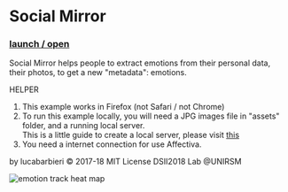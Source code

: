# Social Mirror
### [launch / open]( http://dsii-2018-unirsm.github.io/lucabarbieri/making_visible/social_mirror/making_visible_merge.html)

Social Mirror helps people to extract emotions from their personal data, </br>
their photos, to get a new "metadata": emotions.</br>

HELPER</br>
1. This example works in Firefox (not Safari / not Chrome)</br>
2. To run this example locally, you will need a JPG images file in "assets" folder, and a running local server.</br>
This is a little guide to create a local server, please visit [this](https://github.com/lmccart/itp-creative-js/wiki/SimpleHTTPServer)</br>
3. You need a internet connection for use Affectiva.</br>

by lucabarbieri © 2017-18 MIT License
DSII2018 Lab @UNIRSM

![emotion track heat map](https://i.imgur.com/zWNbbBp.png)</br>
